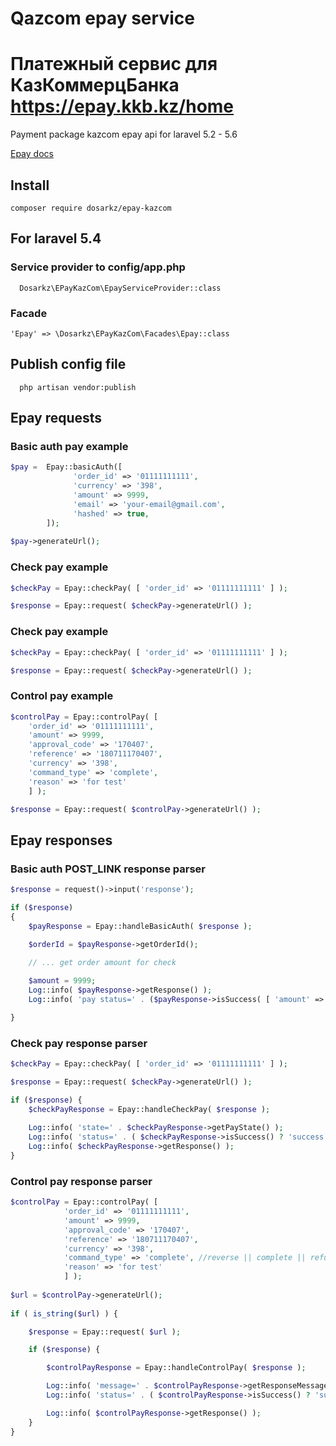 # Qazcom epay service
# Платежный сервис для КазКоммерцБанка https://epay.kkb.kz/home

Payment package kazcom epay api for laravel 5.2 - 5.6

<a href="https://testpay.kkb.kz/doc/htm/">Epay docs</a>

## Install
```
composer require dosarkz/epay-kazcom
```

## For laravel 5.4 

### Service provider to config/app.php

```
  Dosarkz\EPayKazCom\EpayServiceProvider::class
```

### Facade 

``` 
'Epay' => \Dosarkz\EPayKazCom\Facades\Epay::class
```

## Publish config file 

```
  php artisan vendor:publish
```

## Epay requests

### Basic auth pay example
```php
$pay =  Epay::basicAuth([
              'order_id' => '01111111111',
              'currency' => '398',
              'amount' => 9999,
              'email' => 'your-email@gmail.com',
              'hashed' => true,
        ]);
          
$pay->generateUrl();
```

### Check pay example
```php
$checkPay = Epay::checkPay( [ 'order_id' => '01111111111' ] );

$response = Epay::request( $checkPay->generateUrl() );
```

### Check pay example
```php
$checkPay = Epay::checkPay( [ 'order_id' => '01111111111' ] );

$response = Epay::request( $checkPay->generateUrl() );
```

### Control pay example
```php
$controlPay = Epay::controlPay( [
    'order_id' => '01111111111',
    'amount' => 9999,
    'approval_code' => '170407',
    'reference' => '180711170407',
    'currency' => '398',
    'command_type' => 'complete', 
    'reason' => 'for test'
    ] );

$response = Epay::request( $controlPay->generateUrl() );
```

## Epay responses

### Basic auth POST_LINK response parser
```php
$response = request()->input('response');

if ($response)
{
    $payResponse = Epay::handleBasicAuth( $response );

    $orderId = $payResponse->getOrderId();

    // ... get order amount for check
    
    $amount = 9999;
    Log::info( $payResponse->getResponse() );
    Log::info( 'pay status=' . ($payResponse->isSuccess( [ 'amount' => $amount ] ) ? 'success' : 'fail') );

} 
```

### Check pay response parser
```php
$checkPay = Epay::checkPay( [ 'order_id' => '01111111111' ] );

$response = Epay::request( $checkPay->generateUrl() );

if ($response) {
    $checkPayResponse = Epay::handleCheckPay( $response );
    
    Log::info( 'state=' . $checkPayResponse->getPayState() );
    Log::info( 'status=' . ( $checkPayResponse->isSuccess() ? 'success' : 'fail' ));
    Log::info( $checkPayResponse->getResponse() );
}
```

### Control pay response parser
```php
$controlPay = Epay::controlPay( [
            'order_id' => '01111111111',
            'amount' => 9999,
            'approval_code' => '170407',
            'reference' => '180711170407',
            'currency' => '398',
            'command_type' => 'complete', //reverse || complete || refund
            'reason' => 'for test'
            ] );
            
$url = $controlPay->generateUrl();
            
if ( is_string($url) ) {

    $response = Epay::request( $url );

    if ($response) {

        $controlPayResponse = Epay::handleControlPay( $response );

        Log::info( 'message=' . $controlPayResponse->getResponseMessage() );
        Log::info( 'status=' . ( $controlPayResponse->isSuccess() ? 'success' : 'fail' ));

        Log::info( $controlPayResponse->getResponse() ); 
    } 
} 
```


   